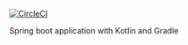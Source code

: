 [![CircleCI](https://circleci.com/gh/jwatral/spring-boot-recipes/tree/master.svg?style=svg)](https://circleci.com/gh/jwatral/spring-boot-recipes/tree/master)

Spring boot application with Kotlin and Gradle